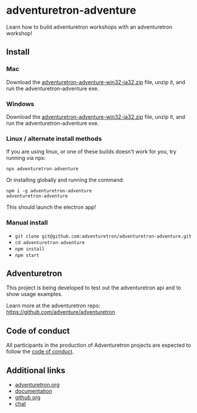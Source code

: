 # adventuretron-adventure

Learn how to build adventuretron workshops with an adventuretron workshop!

## Install 
### Mac

Download the [adventuretron-adventure-win32-ia32.zip](https://github.com/adventuretron/adventuretron-adventure/releases/latest) file, unzip it, and run the adventuretron-adventure exe.

### Windows

Download the [adventuretron-adventure-win32-ia32.zip](https://github.com/adventuretron/adventuretron-adventure/releases/latest) file, unzip it, and run the adventuretron-adventure exe.

### Linux / alternate install methods

If you are using linux, or one of these builds doesn't work for you, try running via npx:

```
npx adventuretron-adventure
```

Or installing globally and running the command:

```
npm i -g adventuretron-adventure
adventuretron-adventure
```

This should launch the electron app!

### Manual install

- `git clone git@github.com:adventuretron/adventuretron-adventure.git`
- `cd adventuretron-adventure`
- `npm install`
- `npm start`


## Adventuretron

This project is being developed to test out the adventuretron api and to show usage examples.

Learn more at the adventuretron repo: https://github.com/adventure/adventuretron

## Code of conduct
All participants in the production of Adventuretron projects are expected to follow the [code of conduct](CONDUCT.md).

## Additional links
- [adventuretron.org](https://adventuretron.org)
- [documentation](https://docs.adventuretron.org)
- [github org](https://github.com/adventuretron)
- [chat](https://gitter.im/adventuretron/discuss)
